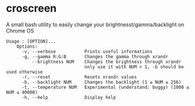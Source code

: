 # croscreen
A small bash utility to easily change your brightnesst/gamma/backlight on Chrome OS
```
Usage : [OPTION]...
	Options:
	  -v, --verbose           Prints useful informations
	  -g, --gamma R:G:B       Changes the gamma through xrandr
	      --brightness NUM    Changes the brightness through xrandr
	                          only use it with NUM > 1, -b should be used otherwise
	  -r, --reset             Resets xrandr values
	  -b, --backlight NUM     Changes the backlight (1 ≤ NUM ≤ 256)
	  -t, --temperature NUM   Experimental (understand: buggy) (1000 ≤ NUM ≤ 40000)
	  -h, --help              Display help
```

